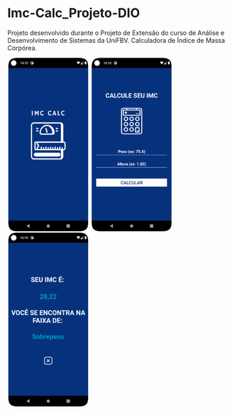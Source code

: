 # Imc-Calc_Projeto-DIO

Projeto desenvolvido durante o Projeto de Extensão do curso de Análise e Desenvolvimento de Sistemas da UniFBV. Calculadora de Índice de Massa Corpórea. 

<p float="left">
<img src="https://raw.githubusercontent.com/alvarobrayner/imc_app_unifbv/main/Screenshots/Screenshot_20220806_141629.png" width = "180" hspace="2">
<img src="https://raw.githubusercontent.com/alvarobrayner/imc_app_unifbv/main/Screenshots/Screenshot_20220806_161007.png" width = "180" hspace="2">
<img src="https://raw.githubusercontent.com/alvarobrayner/imc_app_unifbv/main/Screenshots/Screenshot_20220806_161037.png" width = "180" hspace="2">

